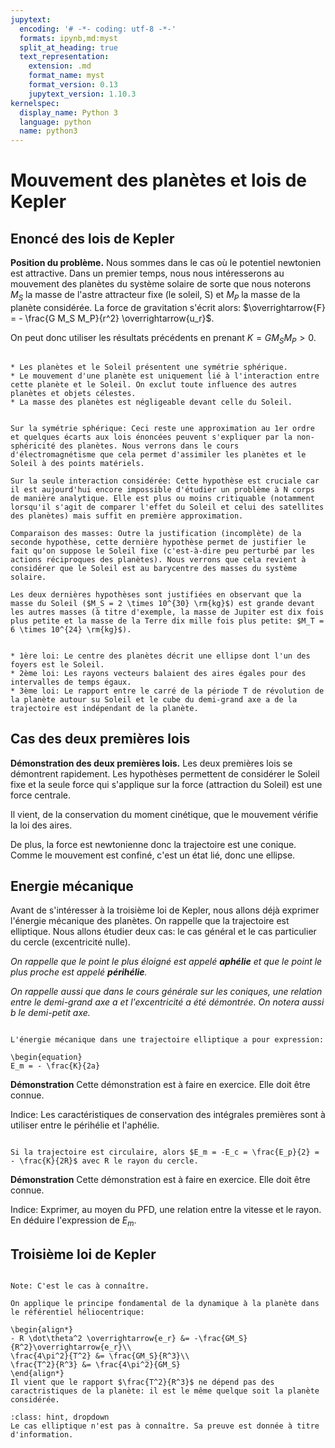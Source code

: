 ```yaml
---
jupytext:
  encoding: '# -*- coding: utf-8 -*-'
  formats: ipynb,md:myst
  split_at_heading: true
  text_representation:
    extension: .md
    format_name: myst
    format_version: 0.13
    jupytext_version: 1.10.3
kernelspec:
  display_name: Python 3
  language: python
  name: python3
---
```

# Mouvement des planètes et lois de Kepler

## Enoncé des lois de Kepler


__Position du problème.__
Nous sommes dans le cas où le potentiel newtonien est attractive. Dans un premier temps, nous nous intéresserons au mouvement des planètes du système solaire de sorte que nous noterons $M_S$ la masse de l'astre attracteur fixe (le soleil, S) et $M_P$ la masse de la planète considérée. La force de gravitation s'écrit alors: $\overrightarrow{F} = - \frac{G M_S M_P}{r^2} \overrightarrow{u_r}$.

On peut donc utiliser les résultats précédents en prenant $K = G M_S M_P >0$.


````{important} __Fondamental : Hypothèses des lois de Kepler__

* Les planètes et le Soleil présentent une symétrie sphérique.
* Le mouvement d'une planète est uniquement lié à l'interaction entre cette planète et le Soleil. On exclut toute influence des autres planètes et objets célestes.
* La masse des planètes est négligeable devant celle du Soleil.
````

````{dropdown} _Remarque : Sur les hypothèses_

Sur la symétrie sphérique: Ceci reste une approximation au 1er ordre et quelques écarts aux lois énoncées peuvent s'expliquer par la non-sphéricité des planètes. Nous verrons dans le cours d'électromagnétisme que cela permet d'assimiler les planètes et le Soleil à des points matériels.

Sur la seule interaction considérée: Cette hypothèse est cruciale car il est aujourd'hui encore impossible d'étudier un problème à N corps de manière analytique. Elle est plus ou moins critiquable (notamment lorsqu'il s'agit de comparer l'effet du Soleil et celui des satellites des planètes) mais suffit en première approximation.

Comparaison des masses: Outre la justification (incomplète) de la seconde hypothèse, cette dernière hypothèse permet de justifier le fait qu'on suppose le Soleil fixe (c'est-à-dire peu perturbé par les actions réciproques des planètes). Nous verrons que cela revient à considérer que le Soleil est au barycentre des masses du système solaire.

Les deux dernières hypothèses sont justifiées en observant que la masse du Soleil ($M_S = 2 \times 10^{30} \rm{kg}$) est grande devant les autres masses (à titre d'exemple, la masse de Jupiter est dix fois plus petite et la masse de la Terre dix mille fois plus petite: $M_T = 6 \times 10^{24} \rm{kg}$).

````

````{important} __Fondamental : Lois de Kepler__

* 1ère loi: Le centre des planètes décrit une ellipse dont l'un des foyers est le Soleil.
* 2ème loi: Les rayons vecteurs balaient des aires égales pour des intervalles de temps égaux.
* 3ème loi: Le rapport entre le carré de la période T de révolution de la planète autour su Soleil et le cube du demi-grand axe a de la trajectoire est indépendant de la planète.
````

## Cas des deux premières lois


__Démonstration des deux premières lois.__
Les deux premières lois se démontrent rapidement. Les hypothèses permettent de considérer le Soleil fixe et la seule force qui s'applique sur la force (attraction du Soleil) est une force centrale.

Il vient, de la conservation du moment cinétique, que le mouvement vérifie la loi des aires.

De plus, la force est newtonienne donc la trajectoire est une conique. Comme le mouvement est confiné, c'est un état lié, donc une ellipse.


## Energie mécanique


Avant de s'intéresser à la troisième loi de Kepler, nous allons déjà exprimer l'énergie mécanique des planètes. On rappelle que la trajectoire est elliptique. Nous allons étudier deux cas: le cas général et le cas particulier du cercle (excentricité nulle).


_On rappelle que le point le plus éloigné est appelé __aphélie__ et que le point le plus proche est appelé __périhélie__._

_On rappelle aussi que dans le cours générale sur les coniques, une relation entre le demi-grand axe $a$ et l'excentricité a été démontrée. On notera aussi b le demi-petit axe._

````{important} __Fondamental : Relation énergie mécanique et demi-grand axe.__

L'énergie mécanique dans une trajectoire elliptique a pour expression:

\begin{equation}
E_m = - \frac{K}{2a}
````


__Démonstration__
Cette démonstration est à faire en exercice. Elle doit être connue.

Indice: Les caractéristiques de conservation des intégrales premières sont à utiliser entre le périhélie et l'aphélie.


````{important} __Fondamental : Cas circulaire__

Si la trajectoire est circulaire, alors $E_m = -E_c = \frac{E_p}{2} = - \frac{K}{2R}$ avec R le rayon du cercle.
````


__Démonstration__
Cette démonstration est à faire en exercice. Elle doit être connue.

Indice: Exprimer, au moyen du PFD, une relation entre la vitesse et le rayon. En déduire l'expression de $E_m$.


## Troisième loi de Kepler

````{important} __Fondamental : Cas d'un mouvement circulaire__

Note: C'est le cas à connaître.

On applique le principe fondamental de la dynamique à la planète dans le référentiel héliocentrique:

\begin{align*}
- R \dot\theta^2 \overrightarrow{e_r} &= -\frac{GM_S}{R^2}\overrightarrow{e_r}\\
\frac{4\pi^2}{T^2} &= \frac{GM_S}{R^3}\\
\frac{T^2}{R^3} &= \frac{4\pi^2}{GM_S}
\end{align*}
Il vient que le rapport $\frac{T^2}{R^3}$ ne dépend pas des caractristiques de la planète: il est le même quelque soit la planète considérée.
````

````{admonition} Complément : Cas elliptique
:class: hint, dropdown
Le cas elliptique n'est pas à connaître. Sa preuve est donnée à titre d'information.
````

